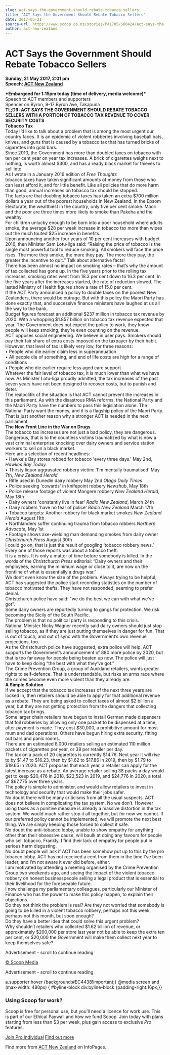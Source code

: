 ```yaml
---
slug: act-says-the-government-should-rebate-tobacco-sellers
title: "ACT Says the Government Should Rebate Tobacco Sellers"
date: 2017-05-21
source-url: https://www.scoop.co.nz/stories/PA1705/S00424/act-says-the-government-should-rebate-tobacco-sellers.htm
author: act-new-zealand
---
```

ACT Says the Government Should Rebate Tobacco Sellers
=====================================================

**Sunday, 21 May 2017, 2:01 pm**  
**Speech: [ACT New Zealand](https://info.scoop.co.nz/ACT_New_Zealand)**

**\*Embargoed for 1:15pm today (time of delivery, media welcome)\***  
Speech to ACT members and supporters  
Spencer on Byron, 9-17 Byron Ave, Takapuna  
**TL;DR: ACT SAYS THE GOVERNMENT SHOULD REBATE TOBACCO SELLERS WITH A PORTION OF TOBACCO TAX REVENUE TO COVER SECURITY COSTS**  
**Tobacco Tax**  
Today I’d like to talk about a problem that is among the most urgent our country faces. It is an epidemic of violent robberies involving baseball bats, knives, and guns that is caused by a tobacco tax that has turned bricks of cigarettes into gold bars.  
Since 2010, the Government has more than doubled taxes on tobacco with ten per cent year on year tax increases. A brick of cigarettes weighs next to nothing, is worth almost $300, and has a ready black market for thieves to sell into.  
As I wrote in a January 2016 edition of _Free Thoughts_  
tobacco taxes have taken significant amounts of money from those who can least afford it, and for little benefit. Like all policies that do more harm than good, annual increases on tobacco tax should be stopped.  
The facts are that doubling tobacco taxes has taken an extra $700 million dollars a year out of the poorest households in New Zealand. In the Epsom Electorate, the wealthiest in the country, only five per cent smoke. Maori and the poor are three times more likely to smoke than Pakeha and the wealthy.  
For children unlucky enough to be born into a poor household where adults smoke, the average $28 per week increase in tobacco tax more than wipes out the much touted $25 increase in benefits.  
Upon announcing another four years of 10 per cent increases with budget 2016, then Minister Sam Lotu-iiga said: “Raising the price of tobacco is the single most powerful tool to reduce smoking. All smokers will face the price rises. The more they smoke, the more they pay. The more they pay, the greater the incentive to quit.” Talk about alternative facts!  
There has been almost no impact on smoking rates – that’s why the amount of tax collected has gone up. In the five years prior to the rolling tax increases, smoking rates went from 18.3 per cent down to 16.3 per cent. In the five years after the increases started, the rate of reduction slowed. The lasted Ministry of Health figures show a rate of 15.0 per cent.  
If the ACT Party announced a policy to double taxes on the poorest New Zealanders, there would be outrage. But with this policy the Maori Party has done exactly that, and successive finance ministers have laughed at us all the way to the bank.  
Budget figures forecast an additional $237 million in tobacco tax revenue by 2020. With a whopping $1.857 billion on tobacco tax revenue expected that year. The Government does not expect the policy to work, they know people will keep smoking, they’re even counting on the revenue.  
ACT opposes social engineering. We believe in user pays. Smokers should pay their fair share of extra costs imposed on the taxpayer by their habit. However, that level of tax is likely very low, for three reasons:  
• People who die earlier claim less in superannuation  
• All people die of something, and end of life costs are high for a range of conditions  
• People who die earlier require less aged care support  
Whatever the fair level of tobacco tax, it is much lower than what we have now. As Minister Lotu-liga proudly admitted, the tax increases of the past seven years have not been designed to recover costs, but to punish and deter.  
The realpolitik of the situation is that ACT cannot prevent the increases in this parliament. As with the disastrous RMA reforms, the National Party and the Maori Party have the numbers to pass this legislation alone. The National Party want the money, and it is a flagship policy of the Maori Party.  
That is just another reason why a stronger ACT is needed in the next parliament.  
**The New Front Line in the War on Drugs**  
The tobacco tax increases are not just a bad policy, they are dangerous. Dangerous, that is to the countless victims traumatized by what is now a vast criminal enterprise knocking over dairy owners and service station workers to sell on a black market.  
Here are a selection of recent headlines:  
• Hawke's Bay stores robbed for tobacco 'every three days.' May 2nd, _Hawkes Bay Today._  
• Thirsty liquor aggravated robbery victim: 'I'm mentally traumatised' May 7th, _New Zealand Herald_  
• Rifle used in Dunedin dairy robbery May 2nd _Otago Daily Times_  
• Police seeking 'cowards' in knifepoint robbery _Newshub_, May 18th  
• Police release footage of violent Mangere robbery _New Zealand Herald_, May 18th  
• Dairy owners 'constantly live in fear' _Radio New Zealand_, March 24th  
• Dairy robbers 'have no fear of police' _Radio New Zealand_ March 17th  
• Tobacco targets: Another robbery for black market smokes _New Zealand Herald_ August 11th  
• Northlanders suffer continuing trauma from tobacco robbers _Northern Advocate,_ May 1st  
• Footage shows axe-wielding man demanding smokes from dairy owner _Christchurch Press_ August 30th  
I could go on, that is just the result of googling ‘tobacco robbery news.’ Every one of those reports was about a tobacco theft.  
It is a crisis. It is only a matter of time before somebody is killed. In the words of the _Christchurch Press_ editorial: “Dairy owners and their employees, earning the minimum wage or close to it, are now on the frontline of what is essentially a drugs war.”  
We don’t even know the size of the problem. Always trying to be helpful, ACT has suggested the police start recording statistics on the number of tobacco motivated thefts. They have not responded, seeming to prefer denial.  
Christchurch police have said: "we do the best we can with what we've got".  
Some dairy owners are reportedly turning to gangs for protection. We risk becoming the Sicily of the South Pacific.  
The problem is that no political party is responding to this crisis.  
National Minister Nicky Wagner recently said dairy owners should just stop selling tobacco, as if they are just putting themselves in danger for fun. That is out of touch, and out of sync with the Government’s own revenue projections, too.  
As the Christchurch police have suggested, extra police will help. ACT supports the Government’s announcement of 880 more police by 2020, but that is too far away for people being beaten up now. The police will just have to keep doing “the best with what they’ve got.”  
The Crime Prevention Group, a group of Auckland retailers, wants greater rights to self-defence. That is understandable, but risks an arms race where the crimes become even more violent than they already are.  
**A Simple Solution**  
If we accept that the tobacco tax increases of the next three years are locked in, then retailers should be able to apply for that additional revenue as a rebate. They are being asked to collect taxes of almost $2 billion a year, but they are not getting protection from the dangers that collecting tobacco tax brings.  
Some larger chain retailers have begun to install German made dispensers that foil robberies by allowing only one packet to be dispensed at a time, after payment is made. They cost $30,000, a prohibitive amount for most mum and dad operations. Others have begun hiring extra security, fitting out bars and panic rooms.  
There are an estimated 8,000 retailers selling an estimated 110 million packets of cigarettes per year, or 38 per retailer per day.  
The tax on a pack of 20 cigarettes is currently $14.76. Next year it will rise to by $1.47 to $16.23, then by $1.62 to $17.86 in 2019, then by $1.79 to $19.65 in 2020. ACT proposes that each year, a retailer can apply for the latest increase as a rebate. An average retailer selling 38 packs a day would get to keep $20,476 in 2018, $22,523 in 2019, and $24,776 in 2020, a total of $67,775 over three years.  
The policy is simple to administer, and would allow retailers to invest in technology and security that would make their jobs safer.  
No doubt there will be many criticisms from all the usual suspects. ACT does not believe in complicating the tax system. No we don’t. However using taxes as a punitive measure is already a massive distortion in the tax system. We would much rather stop it all together, but for now we cannot. If our preferred policy cannot be implemented, we will promote the next best thing. We are simply keeping those forced to collect it safe.  
No doubt the anti-tobacco lobby, unable to show empathy for anything other than their obsessive cause, will baulk at doing any favours for people who sell tobacco. Frankly, I find their lack of empathy for people put in serious harm disgusting.  
No doubt people will ask if ACT has been somehow put up to this by the pro tobacco lobby. ACT has not received a cent from them in the time I’ve been leader, and I’m not aware it ever did before, either.  
I am motivated by attending a meeting organised by the Crime Prevention Group two weekends ago, and seeing the impact of the violent tobacco robbery on honest businesspeople selling a legal product that is essential to their livelihood for the foreseeable future.  
I now challenge my parliamentary colleagues, particularly our Minister of Finance who has the power to make this policy happen, to explain their objections.  
Do they not think the problem is real? Are they not worried that somebody is going to be killed in a violent tobacco robbery, perhaps not this week, perhaps not this month, but soon enough?  
Do they have a better idea that could solve this urgent problem?  
Why shouldn’t retailers who collected $1.62 billion of revenue, or approximately $200,000 per store last year not be able to keep the extra ten per cent, or $20,000 the Government will make them collect next year to keep themselves safe?

Advertisement - scroll to continue reading





[© Scoop Media](http://www.scoop.co.nz/about/terms.html)  

Advertisement - scroll to continue reading



a.supporter:hover {background:#EC4438!important;} @media screen and (max-width: 480px) { #byline-block div.byline-block {padding-right:16px;}}

### Using Scoop for work?

Scoop is free for personal use, but you’ll need a licence for work use. This is part of our Ethical Paywall and how we fund Scoop. Join today with plans starting from less than $3 per week, plus gain access to exclusive _Pro_ features.  
  
[Join Pro Individual](https://pro.scoop.co.nz/Individual/?from=ProIn24) [Find out more](https://pro.scoop.co.nz/using-scoop-for-work/?from=ProIn24)

Find more from [ACT New Zealand](https://info.scoop.co.nz/ACT_New_Zealand) on InfoPages.